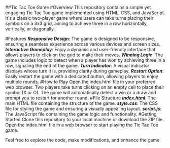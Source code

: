 ##Tic Tac Toe Game
#Overview
This repository contains a simple yet engaging Tic Tac Toe game implemented using HTML, CSS, and JavaScript. It's a classic two-player game where users can take turns placing their symbols on a 3x3 grid, aiming to achieve three in a row horizontally, vertically, or diagonally.

#Features
___Responsive Design___: The game is designed to be responsive, ensuring a seamless experience across various devices and screen sizes.
___Interactive Gameplay___: Enjoy a dynamic and user-friendly interface that allows players to click on the grid to make their moves.
___Winning Logic___: The game includes logic to detect when a player has won by achieving three in a row, signaling the end of the game.
___Turn Indicator___: A visual indicator displays whose turn it is, providing clarity during gameplay.
___Restart Option___: Easily restart the game with a dedicated button, allowing players to enjoy multiple rounds.
#How to Play
Open the index.html file in your preferred web browser.
Two players take turns clicking on an empty cell to place their symbol (X or O).
The game will automatically detect a win or a draw and prompt you to restart for another round.
#File Structure
___index.html___: The main HTML file containing the structure of the game.
___style.css___: The CSS file for styling the game and ensuring a visually appealing layout.
___script.js___: The JavaScript file containing the game logic and functionality.
#Getting Started
Clone this repository to your local machine or download the ZIP file. Open the index.html file in a web browser to start playing the Tic Tac Toe game.

Feel free to explore the code, make modifications, and enhance the game.




